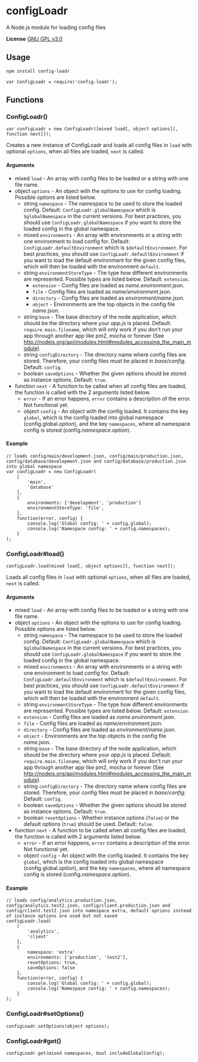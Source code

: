 # configLoadr
A Node.js module for loading config files

**License** [GNU GPL v3.0](https://github.com/2gathr/configLoadr/blob/master/LICENSE)

## Usage
```sh
npm install config-loadr
```
```node
var ConfigLoadr = require('config-loadr');
```

## Functions
### ConfigLoadr()
```node
var configLoadr = new ConfigLoadr([mixed load[, object options][, function next]]);
```
Creates a new instance of ConfigLoadr and loads all config files in `load` with optional `options`, when all files are loaded, `next` is called.

#### Arguments
- mixed `load` - An array with config files to be loaded or a string with one file name.
- object `options` - An object with the options to use for config loading. Possible options are listed below.
	- string `namespace` - The namespace to be used to store the loaded config. Default: `ConfigLoadr.globalNamespace` which is `$globalNamespace` in the current versions. For best practices, you should use `ConfigLoadr.globalNamespace` if you want to store the loaded config in the global namespace.
	- mixed `environments` - An array with environments or a string with one environment to load config for. Default: `ConfigLoadr.defaultEnvironment` which is `$defaultEnvironment`. For best practices, you should use `ConfigLoadr.defaultEnvironment` if you want to load the default environment for the given config files, which will then be loaded with the environment `default`.
	- string `environmentStoreType` - The type how different environments are represented. Possible types are listed below. Default: `extension`.
		- `extension` - Config files are loaded as *name*.*environment*.json.
		- `file` - Config files are loaded as *name*/*environment*.json.
		- `directory` - Config files are loaded as *environment*/*name*.json.
		- `object` - Environments are the top objects in the config file *name*.json.
	- string `base` - The base directory of the node application, which should be the directory where your *app.js* is placed. Default: `require.main.filename`, which will only work if you don't run your app through another app like pm2, mocha or forever (See http://nodejs.org/api/modules.html#modules_accessing_the_main_module).
	- string `configDirectory` - The directory name where config files are stored. Therefore, your config files must be placed in *base*/*config*. Default: `config`.
	- boolean `saveOptions` - Whether the given options should be stored as instance options. Default: `true`.
- function `next` - A function to be called when all config files are loaded, the function is called with the 2 arguments listed below.
	- `error` - If an error happens, `error` contains a description of the error. Not functional yet.
	- object `config` - An object with the config loaded. It contains the key `global`, which is the config loaded into global namespace (config.global.*option*), and the key `namespaces`, where all namespace config is stored (config.*namespace*.*option*).

#### Example
```node
// loads config/main/development.json, config/main/production.json, config/database/development.json and config/database/production.json into global namespace
var configLoadr = new ConfigLoadr(
	[
		'main',
		'database'
	],
	{
		environments: ['development', 'production']
		environmentStoreType: 'file',
	},
	function(error, config) {
		console.log('Global config: ' + config.global);
		console.log('Namespace config: ' + config.namespaces);
	}
);
```

### ConfigLoadr#load()
```node
configLoadr.load(mixed load[, object options][, function next]);
```
Loads all config files in `load` with optional `options`, when all files are loaded, `next` is called.

#### Arguments
- mixed `load` - An array with config files to be loaded or a string with one file name.
- object `options` - An object with the options to use for config loading. Possible options are listed below.
	- string `namespace` - The namespace to be used to store the loaded config. Default: `ConfigLoadr.globalNamespace` which is `$globalNamespace` in the current versions. For best practices, you should use `ConfigLoadr.globalNamespace` if you want to store the loaded config in the global namespace.
	- mixed `environments` - An array with environments or a string with one environment to load config for. Default: `ConfigLoadr.defaultEnvironment` which is `$defaultEnvironment`. For best practices, you should use `ConfigLoadr.defaultEnvironment` if you want to load the default environment for the given config files, which will then be loaded with the environment `default`.
	- string `environmentStoreType` - The type how different environments are represented. Possible types are listed below. Default: `extension`.
	- `extension` - Config files are loaded as *name*.*environment*.json.
	- `file` - Config files are loaded as *name*/*environment*.json.
	- `directory` - Config files are loaded as *environment*/*name*.json.
	- `object` - Environments are the top objects in the config file *name*.json.
	- string `base` - The base directory of the node application, which should be the directory where your *app.js* is placed. Default: `require.main.filename`, which will only work if you don't run your app through another app like pm2, mocha or forever (See http://nodejs.org/api/modules.html#modules_accessing_the_main_module).
	- string `configDirectory` - The directory name where config files are stored. Therefore, your config files must be placed in *base*/*config*. Default: `config`.
	- boolean `saveOptions` - Whether the given options should be stored as instance options. Default: `true`.
	- boolean `resetOptions` - Whether instance options (`false`) or the default options (`true`) should be used. Default: `false`.
- function `next` - A function to be called when all config files are loaded, the function is called with 2 arguments listed below.
	- `error` - If an error happens, `error` contains a description of the error. Not functional yet.
	- object `config` - An object with the config loaded. It contains the key `global`, which is the config loaded into global namespace (config.global.*option*), and the key `namespaces`, where all namespace config is stored (config.*namespace*.*option*).

#### Example
```node
// loads config/analytics.production.json, config/analytics.test2.json, config/client.production.json and config/client.test2.json into namespace extra, default options instead of instance options are used but not saved
configLoadr.load(
	[
		'analytics',
		'client'
	],
	{
		namespace: 'extra'
		environments: ['production', 'test2'],
		resetOptions: true,
		saveOptions: false
	},
	function(error, config) {
		console.log('Global config: ' + config.global);
		console.log('Namespace config: ' + config.namespaces);
	}
);
```

### ConfigLoadr#setOptions()
```node
configLoadr.setOptions(object options);
```

### ConfigLoadr#get()
```node
configLoadr.get(mixed namespaces, bool includeGlobalConfig);
```
